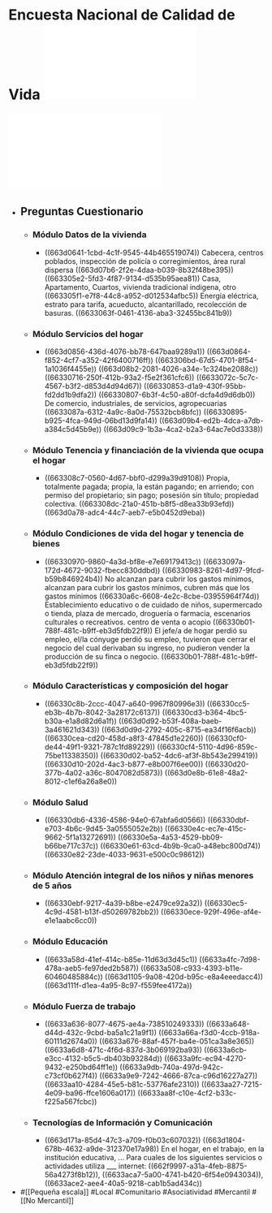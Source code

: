 # Encuesta Nacional de Calidad de Vida ![Documentacion.pdf](../assets/Documentacion-ECV-2023.pdf)
![bol-ECV-2023.pdf](../assets/bol-ECV-2023_1714613316783_0.pdf)
- ## Preguntas Cuestionario
	- ### Módulo Datos de la vivienda
		- ((663d0641-1cbd-4c1f-9545-44b465519074)) Cabecera, centros poblados, inspección de policía o corregimientos, área rural dispersa
		  ((663d07b6-2f2e-4daa-b039-8b32f48be395))
		  ((663305e2-5fd3-4f87-9134-d535b95aea81)) Casa, Apartamento, Cuartos, vivienda tradicional indigena, otro
		  ((663305f1-e7f8-44c8-a952-d012534afbc5)) Energía eléctrica, estrato para tarifa, acueducto, alcantarillado, recolección de basuras.
		  ((6633063f-0461-4136-aba3-32455bc841b9))
	- ### Módulo Servicios del hogar
		- ((663d0856-436d-4076-bb78-647baa9289a1))
		  ((663d0864-f852-4cf7-a352-42f6400716ff))
		  ((663306bd-67d5-4701-8f54-1a1036f4455e))
		  ((663d08b2-2081-4026-a34e-1c324be2088c))
		  ((66330716-250f-412b-93a2-f5e2f361cfc6))
		  ((6633072c-5c7c-4567-b3f2-d853d4d94d67))
		  ((66330853-d1a9-430f-95bb-fd2dd1b9dfa2))
		  ((66330807-6b3f-4c50-a80f-dcfa4d9d6db0)) De comercio, industriales, de servicios, agropecuarias
		  ((6633087a-6312-4a9c-8a0d-75532bcb8bfc)) 
		  ((66330895-b925-4fca-949d-06bd13d9fa14))
		  ((663d09b4-ed2b-4dca-a7db-a384c5d45b9e))
		  ((663d09c9-1b3a-4ca2-b2a3-64ac7e0d3338))
	- ### Módulo Tenencia y financiación de la vivienda que ocupa el hogar
		- ((663308c7-0560-4d67-bbf0-d299a39d9108)) Propia, totalmente pagada; propia, la están pagando; en arriendo; con permiso del propietario; sin pago; posesión sin título; propiedad colectiva.
		  ((663308dc-21a0-451b-b8f5-d8ea33b93efd))
		  ((663d0a78-adc4-44c7-aeb7-e5b0452d9eba))
	- ### Módulo Condiciones de vida del hogar y tenencia de bienes
		- ((66330970-9860-4a3d-bf8e-e7e69179413c))
		  ((6633097a-172d-4672-9032-fbecc830ddbd))
		  ((66330983-8261-4d97-9fcd-b59b846924b4)) No alcanzan para cubrir los gastos mínimos, alcanzan para cubrir los gastos mínimos, cubren más que los gastos mínimos
		  ((66330a6c-6608-4e2c-8cbe-03955964f74d))  Establecimiento educativo o de cuidado de niños, supermercado o tienda, plaza de mercado, droguería o farmacia, escenarios culturales o recreativos. centro de venta o acopio
		  ((66330b01-788f-481c-b9ff-eb3d5fdb22f9)) El jefe/a de hogar perdió su empleo, el/la cónyuge perdió su empleo, tuvieron que cerrar el negocio del cual derivaban su ingreso, no pudieron vender la producción de su finca o negocio.
		  ((66330b01-788f-481c-b9ff-eb3d5fdb22f9))
	- ### Módulo Características y composición del hogar
		- ((66330c8b-2ccc-4047-a640-9967f80996e3))
		  ((66330cc5-eb3b-4b7b-8042-3a28172c6137))
		  ((66330cd3-b364-4bc5-b30a-e1a8d82d6a1f))
		  ((663d0d92-b53f-408a-baeb-3a461621d343))
		  ((663d0d9d-2792-405c-8715-ea34f16f6acb))
		  ((66330cea-cd20-458d-a8f3-47845d1e2260))
		  ((66330cf0-de44-49f1-9321-787c1fd89229))
		  ((66330cf4-5110-4d96-859c-75be11338350))
		  ((66330d02-ba52-4dc6-af3f-8b543e299419))
		  ((66330d10-202d-4ac3-b877-e8b007f6ee00))
		  ((66330d20-377b-4a02-a36c-8047082d5873))
		  ((663d0e8b-61e8-48a2-8012-c1ef6a26a8e0))
	- ### Módulo Salud
		- ((66330db6-4336-4586-94e0-67abfa6d0566))
		  ((66330dbf-e703-4b6c-9d45-3a0555052e2b))
		  ((66330e4c-ec7e-415c-9662-5f1a13272691))
		  ((66330e5a-4a53-4529-bb09-b66be717c37c))
		  ((66330e61-63cd-4b9b-9ca0-a48ebc800d74))
		  ((66330e82-23de-4033-9631-e500c0c98612))
	- ### Módulo Atención integral de los niños y niñas menores de 5 años
		- ((66330ebf-9217-4a39-b8be-e2479ce92a32))
		  ((66330ec5-4c9d-4581-b13f-d50269782bb2))
		  ((66330ece-929f-496e-af4e-e1e1aabc6cc0))
	- ### Módulo Educación
		- ((6633a58d-41ef-414c-b85e-11d63d3d45c1))
		  ((6633a4fc-7d98-478a-aeb5-fe97ded2b587))
		  ((6633a508-c933-4393-b11e-60460485884c))
		  ((663d1105-9a08-420d-b95c-e8a4eeedacc4))
		  ((663d111f-d1ea-4a95-8c97-f559fee4172a))
	- ### Módulo Fuerza de trabajo
		- ((6633a636-8077-4675-ae4a-738510249333))
		  ((6633a648-d44d-432c-9cbd-ba5a1c21a9f1))
		  ((6633a66a-f3d0-4ccb-918a-60111d2674a0))
		  ((6633a676-88af-457f-ba4e-051ca3a8e365))
		  ((6633a6d8-471c-4f6d-837d-3b069192ba93))
		  ((6633a6cb-e3cc-4132-b5c5-db403b93284d))
		  ((6633a9fc-ec94-4270-9432-e250bd64ff1e))
		  ((6633a9db-740a-497d-942c-c73cf0b627f4))
		  ((6633a9e9-7242-4666-87ca-c96d16227a27))
		  ((6633aa10-4284-45e5-b81c-53776afe2310))
		  ((6633aa27-7215-4e09-ba96-ffce1606a017))
		  ((6633aa8f-c10e-4cf2-b33c-f225a567fcbc))
	- ### Tecnologías de Información y Comunicación
		- ((663d171a-85d4-47c3-a709-f0b03c607032))
		  ((663d1804-678b-4632-a9de-312370e17a98)) En el hogar, en el trabajo, en la institución educativa, ...
		  Para cuales de los siguientes servicios o actividades utiliza ___ internet: ((662f9997-a31a-4feb-8875-56a4273f8b12)), ((6633aca7-5a00-4741-b420-6f54e0943034)), ((6633ace2-aee4-40a5-9218-cab1b5ad434c))
- #[[Pequeña escala]] #Local #Comunitario #Asociatividad #Mercantil #[[No Mercantil]]